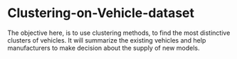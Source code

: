 # Clustering-on-Vehicle-dataset
The objective here, is to use clustering methods, to find the most distinctive clusters of vehicles. It will summarize the existing vehicles and help manufacturers to make decision about the supply of new models.
